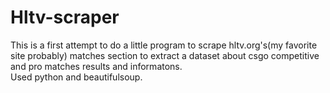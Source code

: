 # Hltv-scraper
This is a first attempt to do a little program to scrape hltv.org's(my favorite site probably) matches section to extract a dataset about csgo competitive and pro matches results and informatons.<br>
Used python and beautifulsoup.
